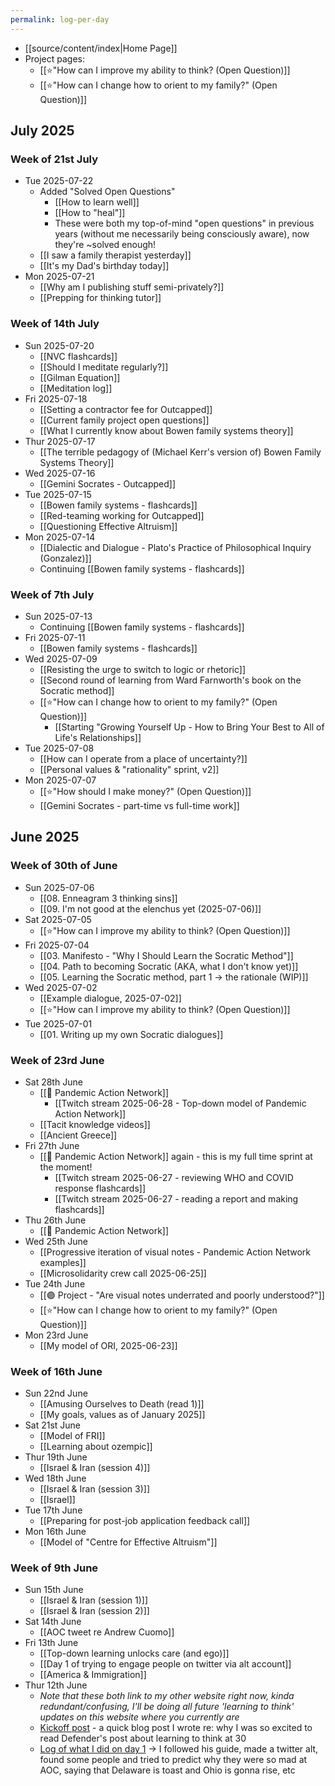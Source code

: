 ```yaml
---
permalink: log-per-day
---
```


- [[source/content/index|Home Page]]
- Project pages:
	- [[⭐️"How can I improve my ability to think? (Open Question)]]
	- [[⭐️"How can I change how to orient to my family?" (Open Question)]]
## July 2025
### Week of 21st July
- Tue 2025-07-22
	- Added "Solved Open Questions"
		- [[How to learn well]]
		- [[How to "heal"]]
		- These were both my top-of-mind "open questions" in previous years (without me necessarily being consciously aware), now they're ~solved enough!
	- [[I saw a family therapist yesterday]]
	- [[It's my Dad's birthday today]]
- Mon 2025-07-21
	- [[Why am I publishing stuff semi-privately?]]
	- [[Prepping for thinking tutor]]
### Week of 14th July
- Sun 2025-07-20
	- [[NVC flashcards]]
	- [[Should I meditate regularly?]]
	- [[Gilman Equation]]
	- [[Meditation log]]
- Fri 2025-07-18
	- [[Setting a contractor fee for Outcapped]]
	- [[Current family project open questions]]
	- [[What I currently know about Bowen family systems theory]]
- Thur 2025-07-17
	- [[The terrible pedagogy of (Michael Kerr's version of) Bowen Family Systems Theory]]
- Wed 2025-07-16
	- [[Gemini Socrates - Outcapped]]
- Tue 2025-07-15
	- [[Bowen family systems - flashcards]]
	- [[Red-teaming working for Outcapped]]
	- [[Questioning Effective Altruism]]
- Mon 2025-07-14
	- [[Dialectic and Dialogue - Plato's Practice of Philosophical Inquiry (Gonzalez)]]
	- Continuing [[Bowen family systems - flashcards]]
### Week of 7th July 
- Sun 2025-07-13
	- Continuing [[Bowen family systems - flashcards]]
- Fri 2025-07-11
	- [[Bowen family systems - flashcards]]
- Wed 2025-07-09
	- [[Resisting the urge to switch to logic or rhetoric]]
	- [[Second round of learning from Ward Farnworth's book on the Socratic method]]
	- [[⭐️"How can I change how to orient to my family?" (Open Question)]]
		- [[Starting "Growing Yourself Up - How to Bring Your Best to All of Life's Relationships]]
- Tue 2025-07-08
	- [[How can I operate from a place of uncertainty?]]
	- [[Personal values & "rationality" sprint, v2]]
- Mon 2025-07-07
	- [[⭐️"How should I make money?" (Open Question)]]
	- [[Gemini Socrates - part-time vs full-time work]]
## June 2025
### Week of 30th of June 
- Sun 2025-07-06 
	- [[08. Enneagram 3 thinking sins]]
	- [[09. I'm not good at the elenchus yet (2025-07-06)]]
- Sat 2025-07-05
	- [[⭐️"How can I improve my ability to think? (Open Question)]]
- Fri 2025-07-04
	- [[03. Manifesto - "Why I Should Learn the Socratic Method"]]
	- [[04. Path to becoming Socratic (AKA, what I don't know yet)]]
	- [[05. Learning the Socratic method, part 1 → the rationale (WIP)]]
- Wed 2025-07-02
	- [[Example dialogue, 2025-07-02]]
	- [[⭐️"How can I improve my ability to think? (Open Question)]]
- Tue 2025-07-01
	- [[01. Writing up my own Socratic dialogues]]
### Week of 23rd June
- Sat 28th June
	- [[🧪 Pandemic Action Network]]
		- [[Twitch stream 2025-06-28 - Top-down model of Pandemic Action Network]]
	- [[Tacit knowledge videos]]
	- [[Ancient Greece]]
- Fri 27th June
	- [[🧪 Pandemic Action Network]] again - this is my full time sprint at the moment!
		- [[Twitch stream 2025-06-27 - reviewing WHO and COVID response flashcards]]
		- [[Twitch stream 2025-06-27 - reading a report and making flashcards]]
- Thu 26th June
	- [[🧪 Pandemic Action Network]]
- Wed 25th June 
	- [[Progressive iteration of visual notes - Pandemic Action Network examples]]
	- [[Microsolidarity crew call 2025-06-25]]
- Tue 24th June 
	- [[🟣 Project - "Are visual notes underrated and poorly understood?"]]
	- [[⭐️"How can I change how to orient to my family?" (Open Question)]]
- Mon 23rd June 
	- [[My model of ORI, 2025-06-23]]
### Week of 16th June
- Sun 22nd June 
	- [[Amusing Ourselves to Death (read 1)]]
	- [[My goals, values as of January 2025]]
- Sat 21st June 
	- [[Model of FRI]]
	- [[Learning about ozempic]]
- Thur 19th June 
	- [[Israel & Iran (session 4)]]
- Wed 18th June 
	- [[Israel & Iran (session 3)]]
	- [[Israel]]
- Tue 17th June 
	- [[Preparing for post-job application feedback call]]
- Mon 16th June 
	- [[Model of "Centre for Effective Altruism"]]
### Week of 9th June
- Sun 15th June 
	- [[Israel & Iran (session 1)]]
	- [[Israel & Iran (session 2)]]
- Sat 14th June 
	- [[AOC tweet re Andrew Cuomo]]
- Fri 13th June 
	- [[Top-down learning unlocks care (and ego)]]
	- [[Day 1 of trying to engage people on twitter via alt account]]
	- [[America & Immigration]]
- Thur 12th June 
	- *Note that these both link to my other website right now, kinda redundant/confusing, I'll be doing all future 'learning to think' updates on this website where you currently are*
	- [Kickoff post](https://www.alexislearning.me/learning-how-to-think/) - a quick blog post I wrote re: why I was so excited to read Defender's post about learning to think at 30
	- [Log of what I did on day 1](https://www.alexislearning.me/learning/2025-06-11-learning-to-think-day-1/) → I followed his guide, made a twitter alt, found some people and tried to predict why they were so mad at AOC, saying that Delaware is toast and Ohio is gonna rise, etc
